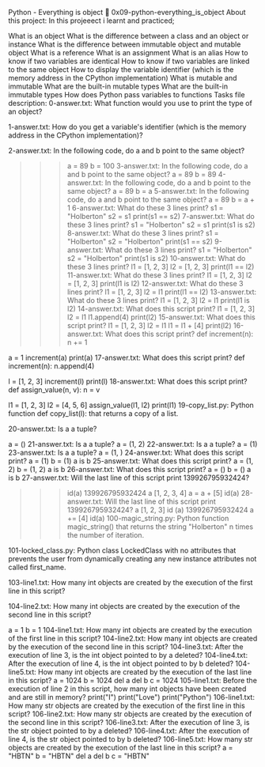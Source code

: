 Python - Everything is object 📃 0x09-python-everything_is_object
About this project:
In this projeeect i learnt and practiced;

What is an object
What is the difference between a class and an object or instance
What is the difference between immutable object and mutable object
What is a reference
What is an assignment
What is an alias
How to know if two variables are identical
How to know if two variables are linked to the same object
How to display the variable identifier (which is the memory address in the CPython implementation)
What is mutable and immutable
What are the built-in mutable types
What are the built-in immutable types
How does Python pass variables to functions
Tasks file description:
0-answer.txt: What function would you use to print the type of an object?

1-answer.txt: How do you get a variable's identifier (which is the memory address in the CPython implementation)?

2-answer.txt: In the following code, do a and b point to the same object?

>>> a = 89
>>> b = 100
3-answer.txt: In the following code, do a and b point to the same object?
>>> a = 89
>>> b = 89
4-answer.txt: In the following code, do a and b point to the same object?
>>> a = 89
>>> b = a
5-answer.txt: In the following code, do a and b point to the same object?
>>> a = 89
>>> b = a + 1
6-answer.txt: What do these 3 lines print?
>>> s1 = "Holberton"
>>> s2 = s1
>>> print(s1 == s2)
7-answer.txt: What do these 3 lines print?
>>> s1 = "Holberton"
>>> s2 = s1
>>> print(s1 is s2)
8-answer.txt: What do these 3 lines print?
>>> s1 = "Holberton"
>>> s2 = "Holberton"
>>> print(s1 == s2)
9-answer.txt: What do these 3 lines print?
>>> s1 = "Holberton"
>>> s2 = "Holberton"
>>> print(s1 is s2)
10-answer.txt: What do these 3 lines print?
>>> l1 = [1, 2, 3]
>>> l2 = [1, 2, 3]
>>> print(l1 == l2)
11-answer.txt: What do these 3 lines print?
>>> l1 = [1, 2, 3]
>>> l2 = [1, 2, 3]
>>> print(l1 is l2)
12-answer.txt: What do these 3 lines print?
>>> l1 = [1, 2, 3]
>>> l2 = l1
>>> print(l1 == l2)
13-answer.txt: What do these 3 lines print?
>>> l1 = [1, 2, 3]
>>> l2 = l1
>>> print(l1 is l2)
14-answer.txt: What does this script print?
l1 = [1, 2, 3]
l2 = l1
l1.append(4)
print(l2)
15-answer.txt: What does this script print?
l1 = [1, 2, 3]
l2 = l1
l1 = l1 + [4]
print(l2)
16-answer.txt: What does this script print?
def increment(n):
    n += 1

a = 1
increment(a)
print(a)
17-answer.txt: What does this script print?
def increment(n):
    n.append(4)

l = [1, 2, 3]
increment(l)
print(l)
18-answer.txt: What does this script print?
def assign_value(n, v):
    n = v

l1 = [1, 2, 3]
l2 = [4, 5, 6]
assign_value(l1, l2)
print(l1)
19-copy_list.py: Python function def copy_list(l): that returns a copy of a list.

20-answer.txt: Is a a tuple?

a = ()
21-answer.txt: Is a a tuple?
a = (1, 2)
22-answer.txt: Is a a tuple?
a = (1)
23-answer.txt: Is a a tuple?
a = (1, )
24-answer.txt: What does this script print?
a = (1)
b = (1)
a is b
25-answer.txt: What does this script print?
a = (1, 2)
b = (1, 2)
a is b
26-answer.txt: What does this script print?
a = ()
b = ()
a is b
27-answer.txt: Will the last line of this script print 139926795932424?
>>> id(a)
139926795932424
>>> a
[1, 2, 3, 4]
>>> a = a + [5]
>>> id(a)
28-answer.txt: Will the last line of this script print 139926795932424?
>>> a
[1, 2, 3]
>>> id (a)
139926795932424
>>> a += [4]
>>> id(a)
100-magic_string.py: Python function magic_string() that returns the string "Holberton" n times the number of iteration.

101-locked_class.py: Python class LockedClass with no attributes that prevents the user from dynamically creating any new instance attributes not called first_name.

103-line1.txt: How many int objects are created by the execution of the first line in this script?

104-line2.txt: How many int objects are created by the execution of the second line in this script?

a = 1
b = 1
104-line1.txt: How many int objects are created by the execution of the first line in this script?
104-line2.txt: How many int objects are created by the execution of the second line in this script?
104-line3.txt: After the execution of line 3, is the int object pointed to by a deleted?
104-line4.txt: After the execution of line 4, is the int object pointed to by b deleted?
104-line5.txt: How many int objects are created by the execution of the last line in this script?
a = 1024
b = 1024
del a
del b
c = 1024
105-line1.txt: Before the execution of line 2 in this script, how many int objects have been created and are still in memory?
print("I")
print("Love")
print("Python")
106-line1.txt: How many str objects are created by the execution of the first line in this script?
106-line2.txt: How many str objects are created by the execution of the second line in this script?
106-line3.txt: After the execution of line 3, is the str object pointed to by a deleted?
106-line4.txt: After the execution of line 4, is the str object pointed to by b deleted?
106-line5.txt: How many str objects are created by the execution of the last line in this script?
a = "HBTN"
b = "HBTN"
del a
del b
c = "HBTN"
